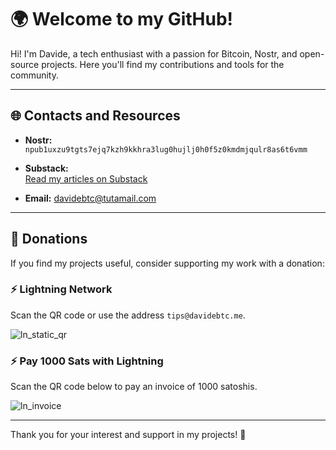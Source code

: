 # 🌍 Welcome to my GitHub!

Hi! I'm Davide, a tech enthusiast with a passion for Bitcoin, Nostr, and open-source projects. Here you'll find my contributions and tools for the community.

---

## 🌐 Contacts and Resources

- **Nostr:**  
  `npub1uxzu9tgts7ejq7kzh9kkhra3lug0hujlj0h0f5z0kmdmjqulr8as6t6vmm`

- **Substack:**  
  [Read my articles on Substack](https://davidebtc186.substack.com/)

- **Email:**
  davidebtc@tutamail.com

---

## 💸 Donations

If you find my projects useful, consider supporting my work with a donation:

### ⚡ Lightning Network
Scan the QR code or use the address `tips@davidebtc.me`.

![ln_static_qr](https://github.com/user-attachments/assets/88923314-c1c9-45fd-8dc8-45a5f40ad6f5)


### ⚡ Pay 1000 Sats with Lightning
Scan the QR code below to pay an invoice of 1000 satoshis.

![ln_invoice](https://github.com/user-attachments/assets/3f6f5fca-1ec6-46dc-8416-062261271e01)


---

Thank you for your interest and support in my projects! 🚀

